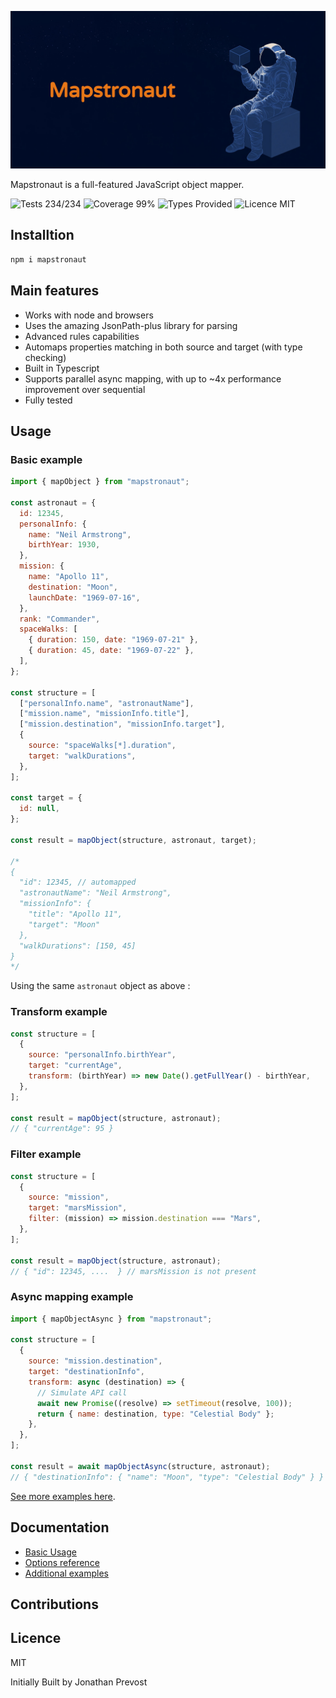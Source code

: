 ![Mapstronaut Banner](./assets/banner.jpg)

Mapstronaut is a full-featured JavaScript object mapper.

![Tests 234/234](https://img.shields.io/badge/tests-234/234-green)
![Coverage 99%](https://img.shields.io/badge/coverage-99%25-green)
![Types Provided](https://img.shields.io/badge/types-provided-blue)
![Licence MIT](https://img.shields.io/badge/licence-MIT-blue)

## Installtion

```bash
npm i mapstronaut
```

## Main features

- Works with node and browsers
- Uses the amazing JsonPath-plus library for parsing
- Advanced rules capabilities
- Automaps properties matching in both source and target (with type checking)
- Built in Typescript
- Supports parallel async mapping, with up to ~4x performance improvement over sequential
- Fully tested

## Usage

### Basic example

```javascript
import { mapObject } from "mapstronaut";

const astronaut = {
  id: 12345,
  personalInfo: {
    name: "Neil Armstrong",
    birthYear: 1930,
  },
  mission: {
    name: "Apollo 11",
    destination: "Moon",
    launchDate: "1969-07-16",
  },
  rank: "Commander",
  spaceWalks: [
    { duration: 150, date: "1969-07-21" },
    { duration: 45, date: "1969-07-22" },
  ],
};

const structure = [
  ["personalInfo.name", "astronautName"],
  ["mission.name", "missionInfo.title"],
  ["mission.destination", "missionInfo.target"],
  {
    source: "spaceWalks[*].duration",
    target: "walkDurations",
  },
];

const target = {
  id: null,
};

const result = mapObject(structure, astronaut, target);

/*
{
  "id": 12345, // automapped
  "astronautName": "Neil Armstrong", 
  "missionInfo": {
    "title": "Apollo 11",
    "target": "Moon"
  },
  "walkDurations": [150, 45]
}
*/
```

Using the same `astronaut` object as above :

### Transform example

```javascript
const structure = [
  {
    source: "personalInfo.birthYear",
    target: "currentAge",
    transform: (birthYear) => new Date().getFullYear() - birthYear,
  },
];

const result = mapObject(structure, astronaut);
// { "currentAge": 95 }
```

### Filter example

```javascript
const structure = [
  {
    source: "mission",
    target: "marsMission",
    filter: (mission) => mission.destination === "Mars",
  },
];

const result = mapObject(structure, astronaut);
// { "id": 12345, ....  } // marsMission is not present
```

### Async mapping example

```javascript
import { mapObjectAsync } from "mapstronaut";

const structure = [
  {
    source: "mission.destination",
    target: "destinationInfo",
    transform: async (destination) => {
      // Simulate API call
      await new Promise((resolve) => setTimeout(resolve, 100));
      return { name: destination, type: "Celestial Body" };
    },
  },
];

const result = await mapObjectAsync(structure, astronaut);
// { "destinationInfo": { "name": "Moon", "type": "Celestial Body" } }
```

[See more examples here](./docs/examples.md).

## Documentation

- [Basic Usage](./docs/basic-usage.md)
- [Options reference](./docs/options.md)
- [Additional examples](./docs/examples.md)

## Contributions

## Licence

MIT

Initially Built by Jonathan Prevost

